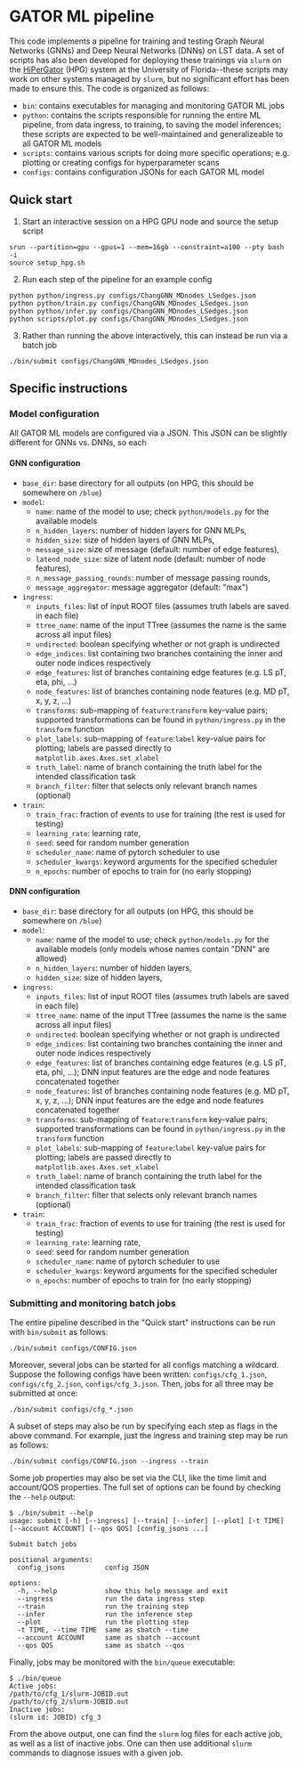 # GATOR ML pipeline
This code implements a pipeline for training and testing Graph Neural Networks (GNNs) and Deep Neural Networks (DNNs) on LST data. 
A set of scripts has also been developed for deploying these trainings via `slurm` on the [HiPerGator](https://www.rc.ufl.edu/about/hipergator/) (HPG) system at the University of Florida--these scripts may work on other systems managed by `slurm`, but no significant effort has been made to ensure this.
The code is organized as follows:
- `bin`: contains executables for managing and monitoring GATOR ML jobs
- `python`: contains the scripts responsible for running the entire ML pipeline, from data ingress, to training, to saving the model inferences; these scripts are expected to be well-maintained and generalizeable to all GATOR ML models
- `scripts`: contains various scripts for doing more specific operations; e.g. plotting or creating configs for hyperparameter scans
- `configs`: contains configuration JSONs for each GATOR ML model

## Quick start
1. Start an interactive session on a HPG GPU node and source the setup script
```
srun --partition=gpu --gpus=1 --mem=16gb --constraint=a100 --pty bash -i
source setup_hpg.sh
```
2. Run each step of the pipeline for an example config
```
python python/ingress.py configs/ChangGNN_MDnodes_LSedges.json
python python/train.py configs/ChangGNN_MDnodes_LSedges.json
python python/infer.py configs/ChangGNN_MDnodes_LSedges.json
python scripts/plot.py configs/ChangGNN_MDnodes_LSedges.json
```
3. Rather than running the above interactively, this can instead be run via a batch job
```
./bin/submit configs/ChangGNN_MDnodes_LSedges.json
```

## Specific instructions
### Model configuration
All GATOR ML models are configured via a JSON. 
This JSON can be slightly different for GNNs vs. DNNs, so each

#### GNN configuration
- `base_dir`: base directory for all outputs (on HPG, this should be somewhere on `/blue`)
- `model`:
  - `name`: name of the model to use; check `python/models.py` for the available models
  - `n_hidden_layers`: number of hidden layers for GNN MLPs,
  - `hidden_size`: size of hidden layers of GNN MLPs,
  - `message_size`: size of message (default: number of edge features),
  - `latend_node_size`: size of latent node (default: number of node features),
  - `n_message_passing_rounds`: number of message passing rounds,
  - `message_aggregator`: message aggregator (default: "max")
- `ingress`:
  - `inputs_files`: list of input ROOT files (assumes truth labels are saved in each file)
  - `ttree_name`: name of the input TTree (assumes the name is the same across all input files)
  - `undirected`: boolean specifying whether or not graph is undirected
  - `edge_indices`: list containing two branches containing the inner and outer node indices respectively
  - `edge_features`: list of branches containing edge features (e.g. LS pT, eta, phi, ...)
  - `node_features`: list of branches containing node features (e.g. MD pT, x, y, z, ...)
  - `transforms`: sub-mapping of `feature`:`transform` key-value pairs; supported transformations can be found in `python/ingress.py` in the `transform` function
  - `plot_labels`: sub-mapping of `feature`:`label` key-value pairs for plotting; labels are passed directly to `matplotlib.axes.Axes.set_xlabel`
  - `truth_label`: name of branch containing the truth label for the intended classification task
  - `branch_filter`: filter that selects only relevant branch names (optional)
- `train`:
  - `train_frac`: fraction of events to use for training (the rest is used for testing)
  - `learning_rate`: learning rate,
  - `seed`: seed for random number generation
  - `scheduler_name`: name of pytorch scheduler to use
  - `scheduler_kwargs`: keyword arguments for the specified scheduler
  - `n_epochs`: number of epochs to train for (no early stopping)

#### DNN configuration
- `base_dir`: base directory for all outputs (on HPG, this should be somewhere on `/blue`)
- `model`:
  - `name`: name of the model to use; check `python/models.py` for the available models (only models whose names contain "DNN" are allowed)
  - `n_hidden_layers`: number of hidden layers,
  - `hidden_size`: size of hidden layers,
- `ingress`:
  - `inputs_files`: list of input ROOT files (assumes truth labels are saved in each file)
  - `ttree_name`: name of the input TTree (assumes the name is the same across all input files)
  - `undirected`: boolean specifying whether or not graph is undirected
  - `edge_indices`: list containing two branches containing the inner and outer node indices respectively
  - `edge_features`: list of branches containing edge features (e.g. LS pT, eta, phi, ...); DNN input features are the edge and node features concatenated together
  - `node_features`: list of branches containing node features (e.g. MD pT, x, y, z, ...); DNN input features are the edge and node features concatenated together
  - `transforms`: sub-mapping of `feature`:`transform` key-value pairs; supported transformations can be found in `python/ingress.py` in the `transform` function
  - `plot_labels`: sub-mapping of `feature`:`label` key-value pairs for plotting; labels are passed directly to `matplotlib.axes.Axes.set_xlabel`
  - `truth_label`: name of branch containing the truth label for the intended classification task
  - `branch_filter`: filter that selects only relevant branch names (optional)
- `train`:
  - `train_frac`: fraction of events to use for training (the rest is used for testing)
  - `learning_rate`: learning rate,
  - `seed`: seed for random number generation
  - `scheduler_name`: name of pytorch scheduler to use
  - `scheduler_kwargs`: keyword arguments for the specified scheduler
  - `n_epochs`: number of epochs to train for (no early stopping)

### Submitting and monitoring batch jobs
The entire pipeline described in the "Quick start" instructions can be run with `bin/submit` as follows:
```
./bin/submit configs/CONFIG.json
```
Moreover, several jobs can be started for all configs matching a wildcard. 
Suppose the following configs have been written: `configs/cfg_1.json`, `configs/cfg_2.json`, `configs/cfg_3.json`.
Then, jobs for all three may be submitted at once:
```
./bin/submit configs/cfg_*.json
```
A subset of steps may also be run by specifying each step as flags in the above command. 
For example, just the ingress and training step may be run as follows:
```
./bin/submit configs/CONFIG.json --ingress --train
```
Some job properties may also be set via the CLI, like the time limit and account/QOS properties. 
The full set of options can be found by checking the `--help` output:
```
$ ./bin/submit --help
usage: submit [-h] [--ingress] [--train] [--infer] [--plot] [-t TIME] [--account ACCOUNT] [--qos QOS] [config_jsons ...]

Submit batch jobs

positional arguments:
  config_jsons          config JSON

options:
  -h, --help            show this help message and exit
  --ingress             run the data ingress step
  --train               run the training step
  --infer               run the inference step
  --plot                run the plotting step
  -t TIME, --time TIME  same as sbatch --time
  --account ACCOUNT     same as sbatch --account
  --qos QOS             same as sbatch --qos
```
Finally, jobs may be monitored with the `bin/queue` executable:
```
$ ./bin/queue
Active jobs:
/path/to/cfg_1/slurm-JOBID.out
/path/to/cfg_2/slurm-JOBID.out
Inactive jobs:
(slurm id: JOBID) cfg_3
```
From the above output, one can find the `slurm` log files for each active job, as well as a list of inactive jobs. 
One can then use additional `slurm` commands to diagnose issues with a given job.
